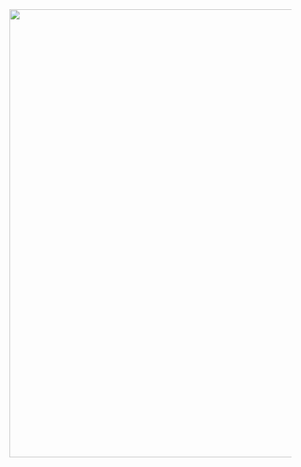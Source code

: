 <a href="https://leetcode.com/problems/minimum-length-of-string-after-deleting-similar-ends/solutions/4826207/mind-blowing-two-pointer-technique-o-n-c-python3-rust-c-go-java-javascript">
  <img src="https://media.giphy.com/media/v1.Y2lkPTc5MGI3NjExYjVoMmtxcDFzZzBmN3hkb25obHFtZGJvNzdlMjF5dnRzb2Fhano3aCZlcD12MV9pbnRlcm5hbF9naWZfYnlfaWQmY3Q9Zw/NfzERYyiWcXU4/giphy.gif" height="800"/>
</a>
